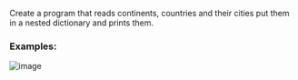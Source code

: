 Create a program that reads continents, countries and their cities put them in a nested dictionary and prints them.

### Examples:

![image](https://user-images.githubusercontent.com/45227327/218542235-5f7c88a3-95c4-4e56-867b-d9acb779cc8c.png)

